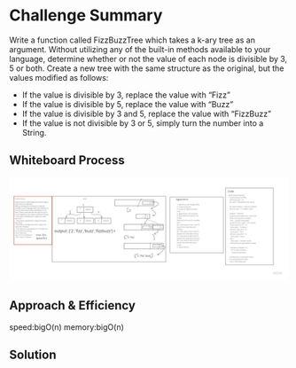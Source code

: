 # Challenge Summary
<!-- Description of the challenge -->
Write a function called FizzBuzzTree which takes a k-ary tree as an argument.
Without utilizing any of the built-in methods available to your language, determine whether or not the value of each node is divisible by 3, 5 or both. Create a new tree with the same structure as the original, but the values modified as follows:
- If the value is divisible by 3, replace the value with “Fizz”
- If the value is divisible by 5, replace the value with “Buzz”
- If the value is divisible by 3 and 5, replace the value with “FizzBuzz”
- If the value is not divisible by 3 or 5, simply turn the number into a String.
## Whiteboard Process
<!-- Embedded whiteboard image -->
![](../../img/fizzbuzz.jpg)
## Approach & Efficiency
<!-- What approach did you take? Why? What is the Big O space/time for this approach? -->
speed:bigO(n)
memory:bigO(n)


## Solution
<!-- Show how to run your code, and examples of it in action -->